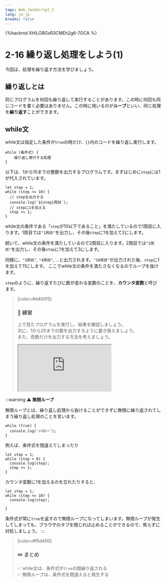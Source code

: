 ```yaml
---
tags: Web_JavaScript_1
lang: ja-jp
breaks: false
---
```


{%hackmd XHlLOBGsR3CMEh2g6-7OCA %}

# 2-16 繰り返し処理をしよう(1)

今回は、処理を繰り返す方法を学びましょう。

## 繰り返しとは
同じプログラムを何回も繰り返して実行することがあります。この時に何回も同じコードを書く必要はありません。この時に用いるのが**ループ**といい、同じ処理を**繰り返す**ことができます。
<!-- ref.
https://developer.mozilla.org/ja/docs/Web/JavaScript/Guide/Loops_and_iteration

https://jsprimer.net/basic/loop/

-->

## while文
<!-- whileの書式と挙動 -->
while文は指定した条件が`true`の時だけ、`{}`内のコードを繰り返し実行します。

```javascript=
while (条件式) {
    繰り返し実行する処理
}
```

<!-- 1から10以下の数字を出力するプログラム -->

以下は、1から10までの整数を出力するプログラムです。まずはじめに`step`には1が代入されています。

```javascript=
let step = 1;
while (step <= 10) {
  // stepを出力する
  console.log(`${step}周目`);
  // stepに1を加える
  step += 1;
}
```

while文の条件である「`step`が10以下であること」を満たしているので1周目に入ります。1周目では`"1周目"`を出力し、その後`step`に1を加えて2にします。

続いて、while文の条件を満たしているので2周目に入ります。2周目では`"2周目"`を出力し、その後`step`に1を加えて3にします。

同様に、`"3周目"`, `"4周目"`, ...と出力されます。`"10周目"`が出力された後、`step`に1を加えて11にします。
ここでwhile文の条件を満たさなくなるのでループを抜けます。

`step`のように、繰り返すたびに数が変わる変数のことを、**カウンタ変数**と呼びます。






> [color=#d400f5]
> 
> ### :rocket: **練習**
> 
> 上で見たプログラムを実行し、結果を確認しましょう。  
> 次に、1から20までの数を出力するように書き換えましょう。  
> また、奇数だけを出力する方法を考えましょう。
> 
> <iframe src="https://uec-programming.github.io/basic_training/web-sample/editor.html?code=let%20step%20%3D%201%3B%0D%0Awhile%20(step%20%3C%3D%2010)%20%7B%0D%0A%20%20%2F%2F%20step%E3%82%92%E5%87%BA%E5%8A%9B%E3%81%99%E3%82%8B%0D%0A%20%20console.log(%60%24%7Bstep%7D%E5%91%A8%E7%9B%AE%60)%3B%0D%0A%20%20%2F%2F%20step%E3%81%AB1%E3%82%92%E5%8A%A0%E3%81%88%E3%82%8B%0D%0A%20%20step%20%2B%3D%201%3B%0D%0A%7D"></iframe>


:::warning
:warning: **無限ループ**

無限ループとは、繰り返し処理から抜けることができずに無限に繰り返されてしまう繰り返し処理のことを言います。

```javascript=
while (true) {
  console.log('ハロー');
}
```

例えば、条件式を間違えてしまったり

```javascript=
let step = 1;
while (step > 0) {
  console.log(step);
  step += 1;
}
```

カウンタ変数に1を加えるのを忘れたりすると、

```javascript=
let step = 1;
while (step <= 10) {
  console.log(step);
  
}
```
条件式が常に`true`を返すので無限ループになってしまいます。無限ループが発生してしまっても、ブラウザのタブを閉じれば止めることができるので、焦らずに対処しましょう。
:::


> [color=#f5d400]
> ### :pencil2: **まとめ**
> 
> :white_check_mark: while文は、条件式が`true`の間繰り返される  
> :white_check_mark: 無限ループは、条件式を間違えると発生する  


